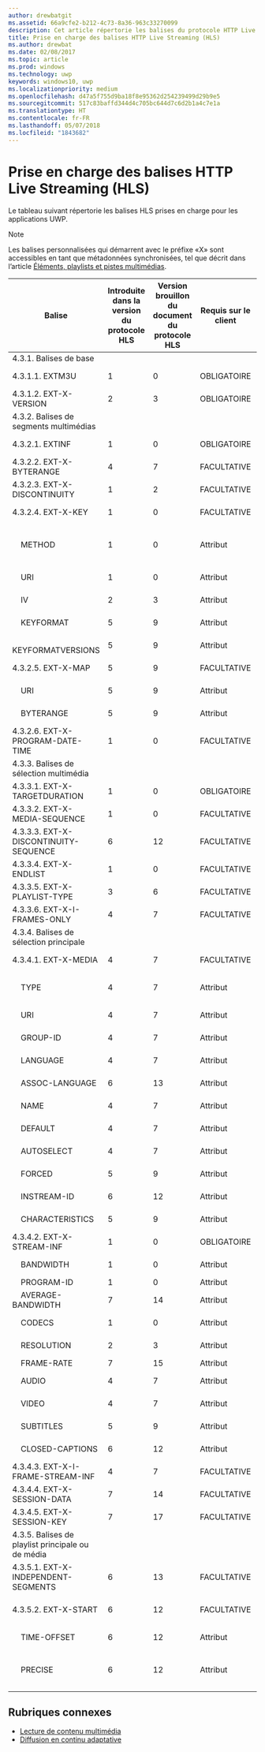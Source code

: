 ```yaml
---
author: drewbatgit
ms.assetid: 66a9cfe2-b212-4c73-8a36-963c33270099
description: Cet article répertorie les balises du protocole HTTP Live Streaming (HLS) prises en charge pour les applications UWP.
title: Prise en charge des balises HTTP Live Streaming (HLS)
ms.author: drewbat
ms.date: 02/08/2017
ms.topic: article
ms.prod: windows
ms.technology: uwp
keywords: windows10, uwp
ms.localizationpriority: medium
ms.openlocfilehash: d47a5f755d9ba18f8e95362d254239499d29b9e5
ms.sourcegitcommit: 517c83baffd344d4c705bc644d7c6d2b1a4c7e1a
ms.translationtype: HT
ms.contentlocale: fr-FR
ms.lasthandoff: 05/07/2018
ms.locfileid: "1843682"
---
```

# <a name="http-live-streaming-hls-tag-support"></a>Prise en charge des balises HTTP Live Streaming (HLS)
Le tableau suivant répertorie les balises HLS prises en charge pour les applications UWP.

> [!NOTE] 
> Les balises personnalisées qui démarrent avec le préfixe «X» sont accessibles en tant que métadonnées synchronisées, tel que décrit dans l’article [Éléments, playlists et pistes multimédias](media-playback-with-mediasource.md).

|Balise |Introduite dans la version du protocole HLS|Version brouillon du document du protocole HLS|Requis sur le client|Version de juillet de Windows10|Windows10, version1511|Windows10, version1607 |
|---------------------|-----------|--------------|---------|--------------|-----|-----|
|4.3.1.  Balises de base                 |             |                   |         |             |     |    |
| 4.3.1.1.  EXTM3U |1|0|OBLIGATOIRE|Prise en charge|Pris en charge|Prise en charge|
| 4.3.1.2.  EXT-X-VERSION |2|3|OBLIGATOIRE|Prise en charge|Pris en charge|Prise en charge
|4.3.2.  Balises de segments multimédias                 |             |                   |         |             |     |    | 
| 4.3.2.1.  EXTINF  |1|0|OBLIGATOIRE|Prise en charge|Pris en charge|Prise en charge
| 4.3.2.2.  EXT-X-BYTERANGE |4|7|FACULTATIVE|Prise en charge|Pris en charge|Prise en charge|
| 4.3.2.3.  EXT-X-DISCONTINUITY |1|2|FACULTATIVE|Prise en charge|Pris en charge|Prise en charge|
| 4.3.2.4.  EXT-X-KEY |1|0|FACULTATIVE|Prise en charge|Pris en charge|Prise en charge|
|&nbsp;&nbsp;&nbsp; METHOD|1|0|Attribut|«NONE, AES-128»|«NONE, AES-128»|«NONE, AES-128, SAMPLE-AES»|
|&nbsp;&nbsp;&nbsp; URI|1|0|Attribut|Prise en charge|Pris en charge|Prise en charge|
|&nbsp;&nbsp;&nbsp; IV|2|3|Attribut|Prise en charge|Pris en charge|Prise en charge|
|&nbsp;&nbsp;&nbsp; KEYFORMAT|5|9|Attribut|Pas de prise en charge|Pas de prise en charge|Non prise en charge|
|&nbsp;&nbsp;&nbsp; KEYFORMATVERSIONS|5|9|Attribut|Pas de prise en charge|Pas de prise en charge|Non prise en charge|
| 4.3.2.5.  EXT-X-MAP |5|9|FACULTATIVE|Pas de prise en charge|Pas de prise en charge|Non prise en charge|
|&nbsp;&nbsp;&nbsp; URI|5|9|Attribut|Pas de prise en charge|Pas de prise en charge|Non prise en charge|
|&nbsp;&nbsp;&nbsp; BYTERANGE|5|9|Attribut|Pas de prise en charge|Pas de prise en charge|Non prise en charge|
| 4.3.2.6.  EXT-X-PROGRAM-DATE-TIME |1|0|FACULTATIVE|Pas de prise en charge|Pas de prise en charge|Non prise en charge|
|4.3.3.  Balises de sélection multimédia                 |             |                   |         |             |     |    | 
| 4.3.3.1.  EXT-X-TARGETDURATION  |1|0|OBLIGATOIRE|Prise en charge|Pris en charge|Prise en charge|
| 4.3.3.2.  EXT-X-MEDIA-SEQUENCE  |1|0|FACULTATIVE|Prise en charge|Pris en charge|Prise en charge|
| 4.3.3.3.  EXT-X-DISCONTINUITY-SEQUENCE|6|12|FACULTATIVE|Pas de prise en charge|Pas de prise en charge|Non prise en charge|
| 4.3.3.4.  EXT-X-ENDLIST |1|0|FACULTATIVE|Prise en charge|Pris en charge|Prise en charge|
| 4.3.3.5.  EXT-X-PLAYLIST-TYPE |3|6|FACULTATIVE|Prise en charge|Pris en charge|Prise en charge|
| 4.3.3.6.  EXT-X-I-FRAMES-ONLY |4|7|FACULTATIVE|Pas de prise en charge|Pas de prise en charge|Non prise en charge|
|4.3.4.  Balises de sélection principale                 |             |                   |         |             |     |    |
| 4.3.4.1.  EXT-X-MEDIA |4|7|FACULTATIVE|Prise en charge|Pris en charge|Prise en charge|
|&nbsp;&nbsp;&nbsp;  TYPE|4|7|Attribut|«AUDIO, VIDEO»|«AUDIO, VIDEO»|«AUDIO, VIDEO, SUBTITLES»|
|&nbsp;&nbsp;&nbsp;  URI|4|7|Attribut|Prise en charge|Pris en charge|Prise en charge|
|&nbsp;&nbsp;&nbsp;  GROUP-ID|4|7|Attribut|Prise en charge|Pris en charge|Prise en charge|
|&nbsp;&nbsp;&nbsp;  LANGUAGE|4|7|Attribut|Prise en charge|Pris en charge|Prise en charge|
|&nbsp;&nbsp;&nbsp;  ASSOC-LANGUAGE|6|13|Attribut|Pas de prise en charge|Pas de prise en charge|Non prise en charge|
|&nbsp;&nbsp;&nbsp;  NAME|4|7|Attribut|Pas de prise en charge|Pas de prise en charge|Prise en charge|
|&nbsp;&nbsp;&nbsp;  DEFAULT|4|7|Attribut|Pas de prise en charge|Pas de prise en charge|Non prise en charge|
|&nbsp;&nbsp;&nbsp;  AUTOSELECT|4|7|Attribut|Pas de prise en charge|Pas de prise en charge|Non prise en charge|
|&nbsp;&nbsp;&nbsp;  FORCED|5|9|Attribut|Pas de prise en charge|Pas de prise en charge|Non prise en charge|
|&nbsp;&nbsp;&nbsp;  INSTREAM-ID|6|12|Attribut|Pas de prise en charge|Pas de prise en charge|Non prise en charge|
|&nbsp;&nbsp;&nbsp;  CHARACTERISTICS|5|9|Attribut|Pas de prise en charge|Pas de prise en charge|Non prise en charge|
| 4.3.4.2.  EXT-X-STREAM-INF  |1|0|OBLIGATOIRE|Prise en charge|Pris en charge|Prise en charge|
|&nbsp;&nbsp;&nbsp;  BANDWIDTH|1|0|Attribut|Prise en charge|Pris en charge|Prise en charge|
|&nbsp;&nbsp;&nbsp;  PROGRAM-ID|1|0|Attribut|N/A|N/A|N/A|
|&nbsp;&nbsp;&nbsp;  AVERAGE-BANDWIDTH|7|14|Attribut|Pas de prise en charge|Pas de prise en charge|Non prise en charge|
|&nbsp;&nbsp;&nbsp;  CODECS|1|0|Attribut|Prise en charge|Pris en charge|Prise en charge|
|&nbsp;&nbsp;&nbsp;  RESOLUTION|2|3|Attribut|Prise en charge|Pris en charge|Prise en charge|
|&nbsp;&nbsp;&nbsp;  FRAME-RATE|7|15|Attribut|N/A|N/A|N/A|
|&nbsp;&nbsp;&nbsp;  AUDIO|4|7|Attribut|Prise en charge|Pris en charge|Prise en charge|
|&nbsp;&nbsp;&nbsp;  VIDEO|4|7|Attribut|Prise en charge|Pris en charge|Prise en charge|
|&nbsp;&nbsp;&nbsp;  SUBTITLES|5|9|Attribut|Pas de prise en charge|Pas de prise en charge|Prise en charge|
|&nbsp;&nbsp;&nbsp;  CLOSED-CAPTIONS|6|12|Attribut|Pas de prise en charge|Pas de prise en charge|Non prise en charge|
| 4.3.4.3.  EXT-X-I-FRAME-STREAM-INF  |4|7|FACULTATIVE|Pas de prise en charge|Pas de prise en charge|Non prise en charge|
| 4.3.4.4.  EXT-X-SESSION-DATA  |7|14|FACULTATIVE|Pas de prise en charge|Pas de prise en charge|Non prise en charge|
| 4.3.4.5.  EXT-X-SESSION-KEY |7|17|FACULTATIVE|Pas de prise en charge|Pas de prise en charge|Pas de prise en charge|
|4.3.5.  Balises de playlist principale ou de média                  |             |                   |         |             |     |    |
| 4.3.5.1.  EXT-X-INDEPENDENT-SEGMENTS |6|13|FACULTATIVE|Pas de prise en charge|Prise en charge|Prise en charge|
| 4.3.5.2.  EXT-X-START  |6|12|FACULTATIVE|Pas de prise en charge|Prise en charge partielle|Prise en charge partielle|
|&nbsp;&nbsp;&nbsp;  TIME-OFFSET|6|12|Attribut|Pas de prise en charge|Prise en charge|Prise en charge|
|&nbsp;&nbsp;&nbsp;  PRECISE|6|12|Attribut|Pas de prise en charge|Valeur «NON» par défaut prise en charge|Valeur «NON» par défaut prise en charge|



## <a name="related-topics"></a>Rubriques connexes

* [Lecture de contenu multimédia](media-playback.md)
* [Diffusion en continu adaptative](adaptive-streaming.md)
 

 





